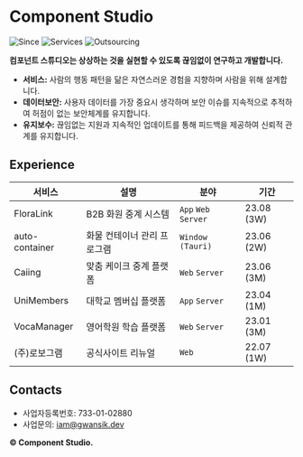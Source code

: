 # Component Studio

![Since](https://img.shields.io/badge/Since-2023-blueviolet)
![Services](https://img.shields.io/badge/Services-01-brightgreen)
![Outsourcing](https://img.shields.io/badge/Outsourcing-05-blue)

**컴포넌트 스튜디오는 상상하는 것을 실현할 수 있도록 끊임없이 연구하고 개발합니다.**

- **서비스:** 사람의 행동 패턴을 닮은 자연스러운 경험을 지향하며 사람을 위해 설계합니다.  
- **데이터보안:** 사용자 데이터를 가장 중요시 생각하며 보안 이슈를 지속적으로 추적하여 허점이 없는 보안체계를 유지합니다.  
- **유지보수:** 끊임없는 지원과 지속적인 업데이트를 통해 피드백을 제공하여 신뢰적 관계를 유지합니다.  

## Experience

| 서비스 | 설명 | 분야 | 기간 |
|-----|------|-----|-----|
| FloraLink | B2B 화원 중계 시스템 | `App` `Web` `Server` |23.08 (3W) |
| auto-container | 화물 컨테이너 관리 프로그램 | `Window (Tauri)` | 23.06 (2W) |
| Caiing | 맞춤 케이크 중계 플랫폼 | `Web` `Server` | 23.06 (3M) |
| UniMembers | 대학교 멤버십 플랫폼 | `App` `Server` | 23.04 (1M) |
| VocaManager | 영어학원 학습 플랫폼| `Web` `Server` | 23.01 (3M) |
| (주)로보그램 | 공식사이트 리뉴얼 | `Web` | 22.07 (1W) |

## Contacts
* 사업자등록번호: 733-01-02880
* 사업문의: iam@gwansik.dev

**© Component Studio.**
